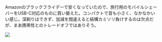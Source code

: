 Amazonのブラックフライデーで安くなっていたので、旅行用のモバイルシェーバーをUSB-C対応のものに買い替えた。コンパクトで音も小さく、なかなかいい感じ。深剃りはできず、加減を間違えると結構カミソリ負けするのは欠点だが、まあ携帯性とのトレードオフではありそう。

![](https://photos.old.apkas.net/medium/202411/20241130-000855.webp)
